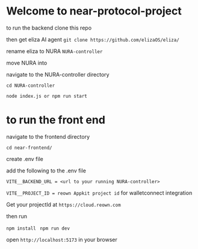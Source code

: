 # Welcome to near-protocol-project
to run the backend
clone this repo 

then get eliza AI agent `git clone https://github.com/elizaOS/eliza/`

rename eliza to NURA `NURA-controller`

move NURA into 

navigate to the NURA-controller directory 

`cd NURA-controller`

`node index.js or npm run start`

# to run the front end

navigate to the frontend directory 

`cd near-frontend/`

create .env file

add the following to the .env file

`VITE__BACKEND_URL = <url to your running NURA-controller>` 

`VITE__PROJECT_ID = reown Appkit project id` for walletconnect integration

Get your projectId at `https://cloud.reown.com`

then run

`npm install`
` npm run dev`

open `http://localhost:5173` in your browser
